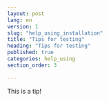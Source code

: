 ```yaml
---
layout: post
lang: en
version: 1
slug: "help_using_installation"
title: "Tips for testing"
heading: "Tips for testing"
published: true
categories: help_using
section_order: 3

---
```


This is a tip!